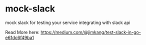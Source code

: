 # mock-slack
mock slack for testing your service integrating with slack api

Read More here: https://medium.com/@jimkang/test-slack-in-go-e61dc6f49ba1